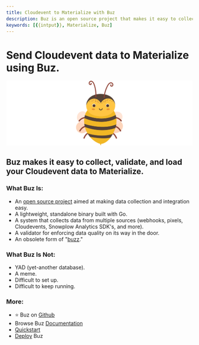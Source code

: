 ```yaml
---
title: Cloudevent to Materialize with Buz
description: Buz is an open source project that makes it easy to collect, validate, and load Cloudevent data to Materialize.
keywords: [{{intput}}, Materialize, Buz]
---
```


# Send Cloudevent data to Materialize using Buz.

![buzz](../../../static/img/buzz.png)


## Buz makes it easy to collect, validate, and load your Cloudevent data to Materialize.


### What Buz Is:

- An [open source project](https://github.com/silverton-io/buz) aimed at making data collection and integration easy.
- A lightweight, standalone binary built with Go.
- A system that collects data from multiple sources (webhooks, pixels, Cloudevents, Snowplow Analytics SDK's, and more).
- A validator for enforcing data quality on its way in the door.
- An obsolete form of "[buzz](https://www.merriam-webster.com/dictionary/buzz)."


### What Buz Is Not:

- YAD (yet-another database).
- A meme.
- Difficult to set up.
- Difficult to keep running.


### More:
- ⭐ Buz on [Github](https://github.com/silverton-io/buz)
- Browse Buz [Documentation](/)
- [Quickstart](/examples/quickstart)
- [Deploy](category/deploying-buz) Buz
